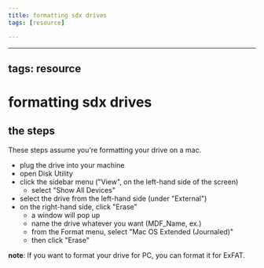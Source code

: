 ```yaml
---
title: formatting sdx drives
tags: [resource]

---
```


---
tags: resource
---

# formatting sdx drives

## the steps
These steps assume you're formatting your drive on a mac.

* plug the drive into your machine
* open Disk Utility
* click the sidebar menu ("View", on the left-hand side of the screen)
    * select "Show All Devices"
* select the drive from the left-hand side (under "External")
* on the right-hand side, click "Erase"
    * a window will pop up
    * name the drive whatever you want (MDF_Name, ex.)
    * from the Format menu, select "Mac OS Extended (Journaled)"
    * then click "Erase"


**note**: If you want to format your drive for PC, you can format it for ExFAT.
